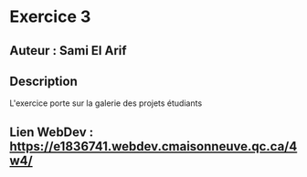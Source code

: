 # Exercice 3 #
## Auteur : Sami El Arif ##
## Description ##

L'exercice porte sur la galerie des projets étudiants

## Lien WebDev : https://e1836741.webdev.cmaisonneuve.qc.ca/4w4/ ##